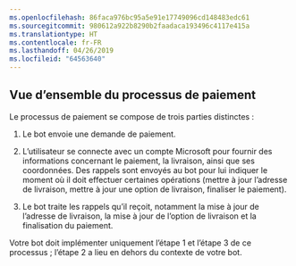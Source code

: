 ```yaml
---
ms.openlocfilehash: 86faca976bc95a5e91e17749096cd148483edc61
ms.sourcegitcommit: 980612a922b8290b2faadaca193496c4117e415a
ms.translationtype: HT
ms.contentlocale: fr-FR
ms.lasthandoff: 04/26/2019
ms.locfileid: "64563640"
---
```

## <a name="payment-process-overview"></a>Vue d’ensemble du processus de paiement

Le processus de paiement se compose de trois parties distinctes :

1. Le bot envoie une demande de paiement.

2. L’utilisateur se connecte avec un compte Microsoft pour fournir des informations concernant le paiement, la livraison, ainsi que ses coordonnées. Des rappels sont envoyés au bot pour lui indiquer le moment où il doit effectuer certaines opérations (mettre à jour l’adresse de livraison, mettre à jour une option de livraison, finaliser le paiement).

3. Le bot traite les rappels qu’il reçoit, notamment la mise à jour de l’adresse de livraison, la mise à jour de l’option de livraison et la finalisation du paiement. 

Votre bot doit implémenter uniquement l’étape 1 et l’étape 3 de ce processus ; l’étape 2 a lieu en dehors du contexte de votre bot. 
